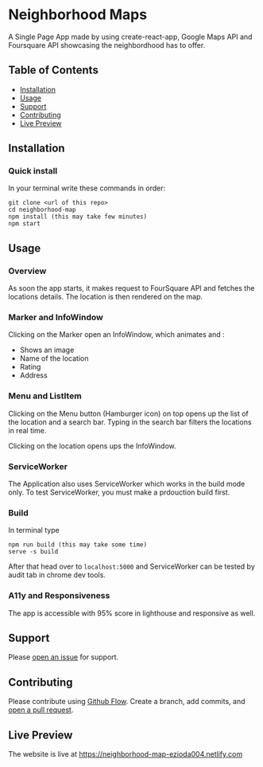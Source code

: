 # Neighborhood Maps

A Single Page App made by using create-react-app, Google Maps API and Foursquare API showcasing the neighbordhood has to offer.

## Table of Contents

- [Installation](#installation)
- [Usage](#usage)
- [Support](#support)
- [Contributing](#contributing)
- [Live Preview](#livepreview)

## Installation

### Quick install
In your terminal write these commands in order:

```
git clone <url of this repo>
cd neighborhood-map
npm install (this may take few minutes)
npm start
```
  

## Usage

### Overview

As soon the app starts, it makes request to FourSquare API and fetches the locations details. The location is then rendered on the map. 

### Marker and InfoWindow

Clicking on the Marker open an InfoWindow, which animates and :

* Shows an image
* Name of the location
* Rating
* Address

### Menu and ListItem

Clicking on the Menu button (Hamburger icon) on top opens up the list of the location and a search bar.
Typing in the search bar filters the locations in real time.

Clicking on the location opens ups the InfoWindow. 

### ServiceWorker

The Application also uses ServiceWorker which works in the build mode only.
To test ServiceWorker, you must make a prdouction build first. 

### Build
In terminal type
```
npm run build (this may take some time)
serve -s build
```
After that head over to `localhost:5000` and ServiceWorker can be tested by audit tab in chrome dev tools.

### A11y and Responsiveness

The app is accessible with 95% score in lighthouse and responsive as well.


## Support

Please [open an issue](https://github.com/ezioda004/Google-Udacity-Scholarship/issues) for support.

## Contributing

Please contribute using [Github Flow](https://guides.github.com/introduction/flow/). Create a branch, add commits, and [open a pull request](https://github.com/ezioda004/Google-Udacity-Scholarship/pulls).

## Live Preview

The website is live at https://neighborhood-map-ezioda004.netlify.com